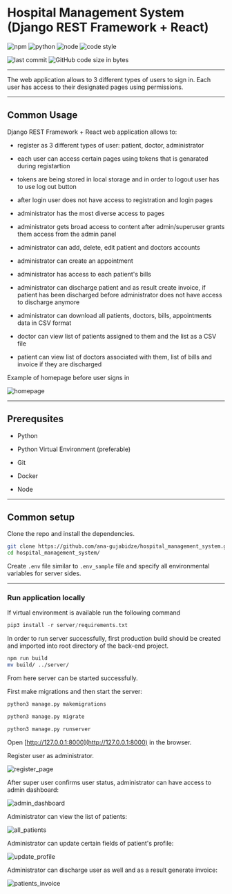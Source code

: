 # Hospital Management System (Django REST Framework + React)

![npm](https://img.shields.io/npm/v/npm?color=brightgreen)
![python](https://img.shields.io/badge/python-3.9.6-brightgreen.svg)
![node](https://img.shields.io/node/v/npm)
![code style](https://img.shields.io/badge/code%20style-black-000000.svg)

![last commit](https://img.shields.io/github/last-commit/ana-gujabidze/hospital_management_system)
![GitHub code size in bytes](https://img.shields.io/github/languages/code-size/ana-gujabidze/hospital_management_system)

---
The web application allows to 3 different types of users to sign in. Each user has access to their designated pages using permissions.

---

## Common Usage

Django REST Framework + React web application allows to:

- register as 3 different types of user: patient, doctor, administrator

- each user can access certain pages using tokens that is genarated during registartion

- tokens are being stored in local storage and in order to logout user has to use log out button

- after login user does not have access to registration and login pages

- administrator has the most diverse access to pages

- administrator gets broad access to content after admin/superuser grants them access from the admin panel

- administrator can add, delete, edit patient and doctors accounts

- administrator can create an appointment

- administrator has access to each patient's bills

- administrator can discharge patient and as result create invoice, if patient has been discharged before administrator does not have access to discharge anymore

- administrator can download all patients, doctors, bills, appointments data in CSV format

- doctor can view list of patients assigned to them and the list as a CSV file

- patient can view list of doctors associated with them, list of bills and invoice if they are discharged

Example of homepage before user signs in

![homepage](__screenshots\homepage_before_login.png?raw=true "Home Page")

---

## Prerequsites

- Python

- Python Virtual Environment (preferable)

- Git

- Docker

- Node

---

## Common setup

Clone the repo and install the dependencies.

```bash
git clone https://github.com/ana-gujabidze/hospital_management_system.git
cd hospital_management_system/
```

Create `.env` file similar to `.env_sample` file and specify all environmental variables for server sides.

---

### Run application locally

If virtual environment is available run the following command

```python
pip3 install -r server/requirements.txt
```

In order to run server successfully, first production build should be created and imported into root directory of the back-end project.

```bash
npm run build
mv build/ ../server/
```

From here server can be started successfully.

First make migrations and then start the server:

```python
python3 manage.py makemigrations

python3 manage.py migrate

python3 manage.py runserver
```

Open [http://127.0.0.1:8000](http://127.0.0.1:8000) in the browser.

Register user as administrator.

![register_page](__screenshots/admin_register.png?raw=true "Register Page")

After super user confirms user status, administrator can have access to admin dashboard:

![admin_dashboard](__screenshots/admin_dashboard.png?raw=true "Admin dashboard")

Administrator can view the list of patients:

![all_patients](__screenshots/all_patients.gif "List of all patients")

Administrator can update certain fields of patient's profile:

![update_profile](__screenshots/patient_profile.png?raw=true "Update Patient's Profile")

Administrator can discharge user as well and as a result generate invoice:

![patients_invoice](__screenshots/patient_bills.png?raw=true "Patient's Invoice")
